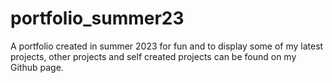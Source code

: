 # portfolio_summer23
A portfolio created in summer 2023 for fun and to display some of my latest projects, other projects and self created projects can be found on my Github page. 
